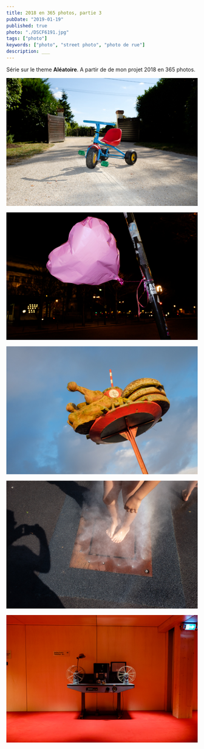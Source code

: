 ```yaml
---
title: 2018 en 365 photos, partie 3
pubDate: "2019-01-19"
published: true
photo: "./DSCF6191.jpg"
tags: ["photo"]
keywords: ["photo", "street photo", "photo de rue"]
description: ___
---
```


Série sur le theme **Aléatoire**.
A partir de de mon projet 2018 en 365 photos.

![Photo](./DSCF1451.jpg)

![Photo](./DSCF6191.jpg)

![Photo](./DSCF4105-3.jpg)

![Photo](./DSCF9298.jpg)

![Photo](./DSCF7794.jpg)
